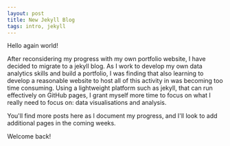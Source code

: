 ```yaml
---
layout: post
title: New Jekyll Blog
tags: intro, jekyll
---
```


Hello again world!

After reconsidering my progress with my own portfolio website, I have decided to migrate to a jekyll blog. As I work to develop my own data analytics skills and build a portfolio, I was finding that also learning to develop a reasonable website to host all of this activity in was becoming too time consuming. Using a lightweight platform such as jekyll, that can run effectively on GitHub pages, I grant myself more time to focus on what I really need to focus on: data visualisations and analysis.

You'll find more posts here as I document my progress, and I'll look to add additional pages in the coming weeks.

Welcome back!
